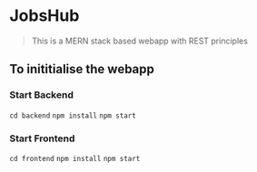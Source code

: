 # JobsHub
> This is a MERN stack based webapp with REST principles

## To inititialise the webapp

### Start Backend
`cd backend` 
`npm install`
`npm start`

### Start Frontend
`cd frontend`
`npm install`
`npm start`

